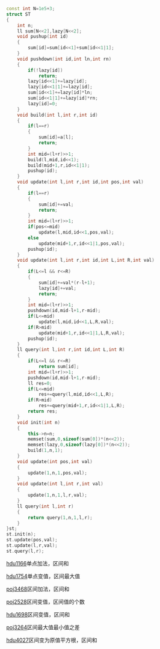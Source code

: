 ```c++
const int N=1e5+3;
struct ST
{
    int n;
    ll sum[N<<2],lazy[N<<2];
    void pushup(int id)
    {
        sum[id]=sum[id<<1]+sum[id<<1|1];
    }
    void pushdown(int id,int ln,int rn)
    {
        if(!lazy[id])
            return;
        lazy[id<<1]+=lazy[id];
        lazy[id<<1|1]+=lazy[id];
        sum[id<<1]+=lazy[id]*ln;
        sum[id<<1|1]+=lazy[id]*rn;
        lazy[id]=0;
    }
    void build(int l,int r,int id)
    {
        if(l==r)
        {
            sum[id]=a[l];
            return;
        }
        int mid=(l+r)>>1;
        build(l,mid,id<<1);
        build(mid+1,r,id<<1|1);
        pushup(id);
    }
    void update(int l,int r,int id,int pos,int val)
    {
        if(l==r)
        {
            sum[id]+=val;
            return;
        }
        int mid=(l+r)>>1;
        if(pos<=mid)
            update(l,mid,id<<1,pos,val);
        else
            update(mid+1,r,id<<1|1,pos,val);
        pushup(id);
    }
    void update(int l,int r,int id,int L,int R,int val)
    {
        if(L<=l && r<=R)
        {
            sum[id]+=val*(r-l+1);
            lazy[id]+=val;
            return;
        }
        int mid=(l+r)>>1;
        pushdown(id,mid-l+1,r-mid);
        if(L<=mid)
            update(l,mid,id<<1,L,R,val);
        if(R>mid)
            update(mid+1,r,id<<1|1,L,R,val);
        pushup(id);
    }
    ll query(int l,int r,int id,int L,int R)
    {
        if(L<=l && r<=R)
            return sum[id];
        int mid=(l+r)>>1;
        pushdown(id,mid-l+1,r-mid);
        ll res=0;
        if(L<=mid)
            res+=query(l,mid,id<<1,L,R);
        if(R>mid)
            res+=query(mid+1,r,id<<1|1,L,R);
        return res;
    }
    void init(int n)
    {
        this->n=n;
        memset(sum,0,sizeof(sum[0])*(n<<2));
        memset(lazy,0,sizeof(lazy[0])*(n<<2));
        build(1,n,1);
    }
    void update(int pos,int val)
    {
        update(1,n,1,pos,val);
    }
    void update(int l,int r,int val)
    {
        update(1,n,1,l,r,val);
    }
    ll query(int l,int r)
    {
        return query(1,n,1,l,r);
    }
}st;
st.init(n);
st.update(pos,val);
st.update(l,r,val);
st.query(l,r);
```
[hdu1166](https://acm.dingbacode.com/showproblem.php?pid=1166)单点加法，区间和

[hdu1754](https://acm.dingbacode.com/showproblem.php?pid=1754)单点变值，区间最大值

[poj3468](http://poj.org/problem?id=3468)区间加法，区间和

[poj2528](http://poj.org/problem?id=2528)区间变值，区间值的个数

[hdu1698](https://acm.dingbacode.com/showproblem.php?pid=1698)区间变值，区间和

[poj3264](http://poj.org/problem?id=3264)区间最大值最小值之差

[hdu4027](https://acm.dingbacode.com/showproblem.php?pid=4027)区间变为原值平方根，区间和
